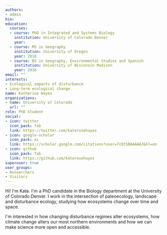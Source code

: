 ```yaml
---
authors:
- admin
bio: 
education:
  courses:
  - course: PhD in Integrated and Systems Biology
    institution: University of Colorado Denver
    year: 
  - course: MS in Geography
    institution: University of Oregon
    year: 2018
  - course: BS in Geography, Environmental Studies and Spanish
    institution: University of Wisconsin Madison
    year: 2016
email: ""
interests:
- Ecological impacts of disturbance
- Long-term ecological change
name: Katherine Hayes
organizations:
- name: University of Colorado
  url: ""
role: PhD Student
social:
- icon: twitter
  icon_pack: fab
  link: https://twitter.com/katerosehayes
- icon: google-scholar
  icon_pack: ai
  link: https://scholar.google.com/citations?user=7cDtSBAAAAAJ&hl=en
- icon: github
  icon_pack: fab
  link: https://github.com/katerosehayes
superuser: true
user_groups:
- Researchers
- Visitors
---
```


Hi! I'm Kate. I'm a PhD candidate in the Biology department at the University of Colorado Denver. I work in the intersection of paleoecology, landscape and disturbance ecology, studying how ecosystems change over time and space. 

I'm interested in how changing disturbance regimes alter ecosystems, how climate change alters our most northern environments and how we can make science more open and accessible. 
